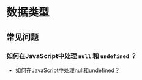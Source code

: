 # 数据类型

## 常见问题

### 如何在JavaScript中处理 `null` 和 `undefined` ？

- [如何在JavaScript中处理null和undefined？](https://mp.weixin.qq.com/s/BCb5jAy0k0qJH2n5hWWPpw)


